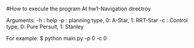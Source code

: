 #How to execute the program
At hw1-Navigation directroy

Arguments:
    -h : help
    -p : planning type, 0: A-Star, 1: RRT-Star
    -c : Control type, 0: Pure Persuit, 1: Stanley

For example:
    $ python main.py -p 0 -c 0